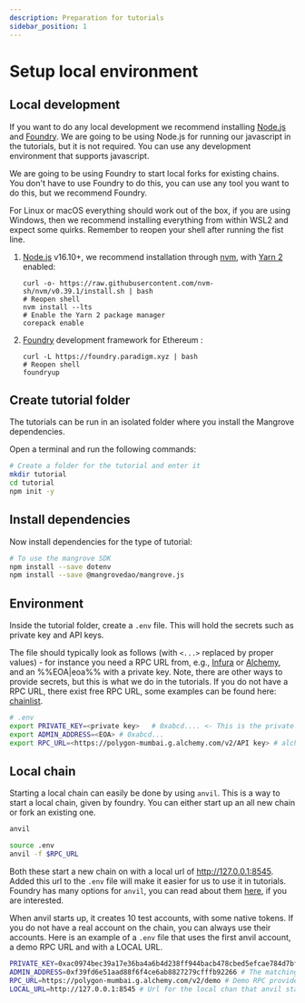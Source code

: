 ```yaml
---
description: Preparation for tutorials
sidebar_position: 1
---
```


# Setup local environment

## Local development

If you want to do any local development we recommend installing [Node.js](https://nodejs.org/en/) and [Foundry](https://book.getfoundry.sh/getting-started/installation.html).
We are going to be using Node.js for running our javascript in the tutorials, but it is not required. You can use any development environment that supports javascript.

We are going to be using Foundry to start local forks for existing chains. You don't have to use Foundry to do this, you can use any tool you want to do this, but we recommend Foundry.

For Linux or macOS everything should work out of the box, if you are using Windows, then we recommend installing everything from within WSL2 and expect some quirks.
Remember to reopen your shell after running the fist line.

1. [Node.js](https://nodejs.org/en/) v16.10+, we recommend installation through [nvm](https://github.com/nvm-sh/nvm#installing-and-updating), with [Yarn 2](https://yarnpkg.com/getting-started/install) enabled:

    ```shell
    curl -o- https://raw.githubusercontent.com/nvm-sh/nvm/v0.39.1/install.sh | bash
    # Reopen shell
    nvm install --lts
    # Enable the Yarn 2 package manager
    corepack enable
    ```

2. [Foundry](https://book.getfoundry.sh/getting-started/installation.html) development framework for Ethereum :

    ```shell
    curl -L https://foundry.paradigm.xyz | bash
    # Reopen shell
    foundryup
    ```



## Create tutorial folder

The tutorials can be run in an isolated folder where you install the Mangrove dependencies.

Open a terminal and run the following commands:

```bash
# Create a folder for the tutorial and enter it
mkdir tutorial
cd tutorial
npm init -y
```

## Install dependencies

Now install dependencies for the type of tutorial:

```bash
# To use the mangrove SDK
npm install --save dotenv
npm install --save @mangrovedao/mangrove.js
```

## Environment

Inside the tutorial folder, create a `.env` file. This will hold the secrets such as private key and API keys.

The file should typically look as follows (with `<...>` replaced by proper values) - for instance you need a RPC URL from, e.g., [Infura](https://infura.io/) or [Alchemy](https://www.alchemy.com/), and an %%EOA|eoa%% with a private key. Note, there are other ways to provide secrets, but this is what we do in the tutorials. If you do not have a RPC URL, there exist free RPC URL, some examples can be found here: [chainlist](https://chainlist.org/). 

```bash
# .env
export PRIVATE_KEY=<private key>   # 0xabcd.... <- This is the private key you'll be using in the tutorial - a test key for the Polygon Mumbai network
export ADMIN_ADDRESS=<EOA> # 0xabcd...
export RPC_URL=<https://polygon-mumbai.g.alchemy.com/v2/API key> # alchemy or infura node url for Polygon Mumbai
```

## Local chain

Starting a local chain can easily be done by using `anvil`. This is a way to start a local chain, given by foundry. You can either start up an all new chain or fork an existing one.

```bash title="How to start all new chain"
anvil
```

```bash title="How to fork an existing chain"
source .env
anvil -f $RPC_URL
```

Both these start a new chain on with a local url of http://127.0.0.1:8545. Added this url to the `.env` file will make it easier for us to use it in tutorials.
Foundry has many options for `anvil`, you can read about them [here](https://book.getfoundry.sh/reference/anvil/), if you are interested.

When anvil starts up, it creates 10 test accounts, with some native tokens. If you do not have a real account on the chain, you can always use their accounts. Here is an example of a `.env` file that uses the first anvil account, a demo RPC URL and with a LOCAL URL.

``` bash title=".env file"
PRIVATE_KEY=0xac0974bec39a17e36ba4a6b4d238ff944bacb478cbed5efcae784d7bf4f2ff80 # The first anvil private key
ADMIN_ADDRESS=0xf39fd6e51aad88f6f4ce6ab8827279cfffb92266 # The matching public key, to the first anvil private key
RPC_URL=https://polygon-mumbai.g.alchemy.com/v2/demo # Demo RPC provided by alchemy
LOCAL_URL=http://127.0.0.1:8545 # Url for the local chan that anvil starts
```